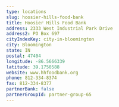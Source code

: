 ```yaml
---
type: locations
slug: hoosier-hills-food-bank
title: Hoosier Hills Food Bank
address: 2333 West Industrial Park Drive
address2: PO Box 697
cityIndexKey: city-in-bloomington
city: Bloomington
state: IN
postal: 47404
longitude: -86.5666339
latitude: 39.1750588
website: www.hhfoodbank.org
phone: 812-334-8374
fax: 812-334-8377
partnerBank: false
partnerGroupId: partner-group-65
---
```

